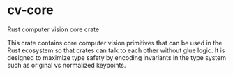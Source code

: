 # cv-core
Rust computer vision core crate

This crate contains core computer vision primitives that can be used in the Rust ecosystem
so that crates can talk to each other without glue logic. It is designed to maximize type
safety by encoding invariants in the type system such as original vs normalized keypoints.
